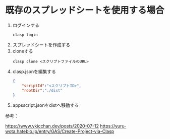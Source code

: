 # 既存のスプレッドシートを使用する場合

1. ログインする
    ```shell
    clasp login
    ```
2. スプレッドシートを作成する
3. cloneする
    ```shell
    clasp clone <スクリプトファイルのURL>
    ```
4. clasp.jsonを編集する
    ```json
    {
        "scriptId":"<スクリプトID>",
        "rootDir":"./dist"
    }
    ```
5. appsscript.jsonをdistへ移動する

参考：

https://www.ykicchan.dev/posts/2020-07-12
https://yuru-wota.hateblo.jp/entry/GAS/Create-Project-via-Clasp
